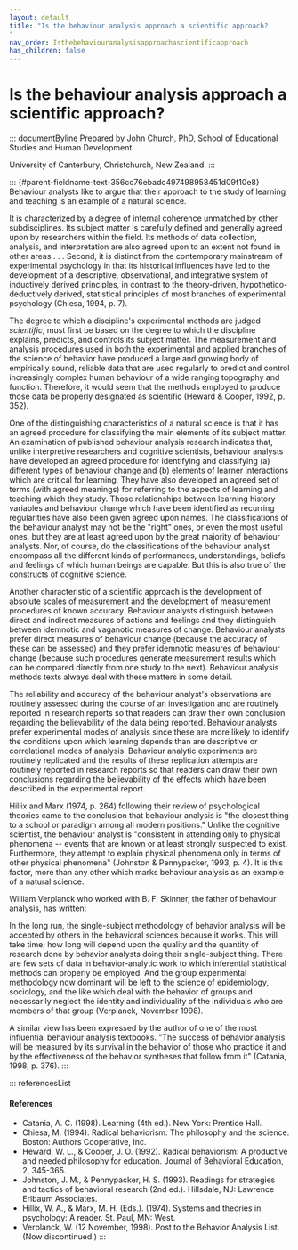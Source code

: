 ```yaml
---
layout: default
title: "Is the behaviour analysis approach a scientific approach? 
"
nav_order: Isthebehaviouranalysisapproachascientificapproach
has_children: false
---
```

# Is the behaviour analysis approach a scientific approach? 


::: documentByline
Prepared by John Church, PhD, School of Educational Studies and Human
Development

University of Canterbury, Christchurch, New Zealand.
:::

::: {#parent-fieldname-text-356cc76ebadc497498958451d09f10e8}
Behaviour analysts like to argue that their approach to the study of
learning and teaching is an example of a natural science.

It is characterized by a degree of internal coherence unmatched by other
subdisciplines. Its subject matter is carefully defined and generally
agreed upon by researchers within the field. Its methods of data
collection, analysis, and interpretation are also agreed upon to an
extent not found in other areas . . . Second, it is distinct from the
contemporary mainstream of experimental psychology in that its
historical influences have led to the development of a descriptive,
observational, and integrative system of inductively derived principles,
in contrast to the theory-driven, hypothetico-deductively derived,
statistical principles of most branches of experimental psychology
(Chiesa, 1994, p. 7).

The degree to which a discipline\'s experimental methods are judged
*scientific*, must first be based on the degree to which the discipline
explains, predicts, and controls its subject matter. The measurement and
analysis procedures used in both the experimental and applied branches
of the science of behavior have produced a large and growing body of
empirically sound, reliable data that are used regularly to predict and
control increasingly complex human behaviour of a wide ranging
topography and function. Therefore, it would seem that the methods
employed to produce those data be properly designated as scientific
(Heward & Cooper, 1992, p. 352).

One of the distinguishing characteristics of a natural science is that
it has an agreed procedure for classifying the main elements of its
subject matter. An examination of published behaviour analysis research
indicates that, unlike interpretive researchers and cognitive
scientists, behaviour analysts have developed an agreed procedure for
identifying and classifying (a) different types of behaviour change and
(b) elements of learner interactions which are critical for learning.
They have also developed an agreed set of terms (with agreed meanings)
for referring to the aspects of learning and teaching which they study.
Those relationships between learning history variables and behaviour
change which have been identified as recurring regularities have also
been given agreed upon names. The classifications of the behaviour
analyst may not be the "right" ones, or even the most useful ones, but
they are at least agreed upon by the great majority of behaviour
analysts. Nor, of course, do the classifications of the behaviour
analyst encompass all the different kinds of performances,
understandings, beliefs and feelings of which human beings are capable.
But this is also true of the constructs of cognitive science.

Another characteristic of a scientific approach is the development of
absolute scales of measurement and the development of measurement
procedures of known accuracy. Behaviour analysts distinguish between
direct and indirect measures of actions and feelings and they
distinguish between idemnotic and vaganotic measures of change.
Behaviour analysts prefer direct measures of behaviour change (because
the accuracy of these can be assessed) and they prefer idemnotic
measures of behaviour change (because such procedures generate
measurement results which can be compared directly from one study to the
next). Behaviour analysis methods texts always deal with these matters
in some detail.

The reliability and accuracy of the behaviour analyst's observations are
routinely assessed during the course of an investigation and are
routinely reported in research reports so that readers can draw their
own conclusion regarding the believability of the data being reported.
Behaviour analysts prefer experimental modes of analysis since these are
more likely to identify the conditions upon which learning depends than
are descriptive or correlational modes of analysis. Behaviour analytic
experiments are routinely replicated and the results of these
replication attempts are routinely reported in research reports so that
readers can draw their own conclusions regarding the believability of
the effects which have been described in the experimental report.

Hillix and Marx (1974, p. 264) following their review of psychological
theories came to the conclusion that behaviour analysis is "the closest
thing to a school or paradigm among all modern positions." Unlike the
cognitive scientist, the behaviour analyst is "consistent in attending
only to physical phenomena -- events that are known or at least strongly
suspected to exist. Furthermore, they attempt to explain physical
phenomena only in terms of other physical phenomena" (Johnston &
Pennypacker, 1993, p. 4). It is this factor, more than any other which
marks behaviour analysis as an example of a natural science.

William Verplanck who worked with B. F. Skinner, the father of behaviour
analysis, has written:

In the long run, the single-subject methodology of behavior analysis
will be accepted by others in the behavioral sciences because it works.
This will take time; how long will depend upon the quality and the
quantity of research done by behavior analysts doing their
single-subject thing. There are few sets of data in behavior-analytic
work to which inferential statistical methods can properly be employed.
And the group experimental methodology now dominant will be left to the
science of epidemiology, sociology, and the like which deal with the
behavior of groups and necessarily neglect the identity and
individuality of the individuals who are members of that group
(Verplanck, November 1998).

A similar view has been expressed by the author of one of the most
influential behaviour analysis textbooks. "The success of behavior
analysis will be measured by its survival in the behavior of those who
practice it and by the effectiveness of the behavior syntheses that
follow from it" (Catania, 1998, p. 376).
:::

::: referencesList
#### References

-   Catania, A. C. (1998). Learning (4th ed.). New York: Prentice Hall.
-   Chiesa, M. (1994). Radical behaviorism: The philosophy and the
    science. Boston: Authors Cooperative, Inc.
-   Heward, W. L., & Cooper, J. O. (1992). Radical behaviorism: A
    productive and needed philosophy for education. Journal of
    Behavioral Education, 2, 345-365.
-   Johnston, J. M., & Pennypacker, H. S. (1993). Readings for
    strategies and tactics of behavioral research (2nd ed.). Hillsdale,
    NJ: Lawrence Erlbaum Associates.
-   Hillix, W. A., & Marx, M. H. (Eds.). (1974). Systems and theories in
    psychology: A reader. St. Paul, MN: West.
-   Verplanck, W. (12 November, 1998). Post to the Behavior Analysis
    List. (Now discontinued.)
:::
